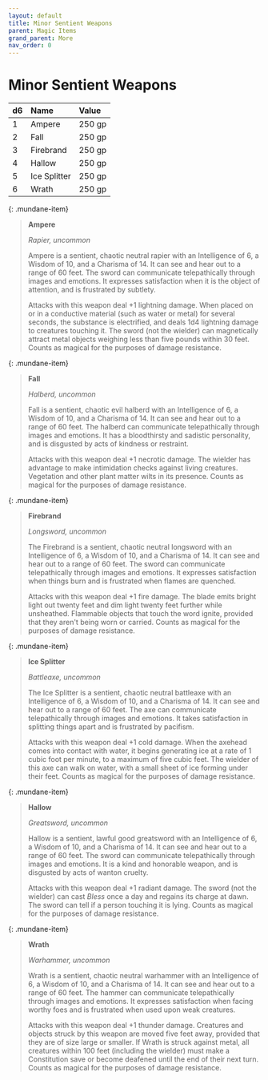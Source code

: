 ```yaml
---
layout: default
title: Minor Sentient Weapons
parent: Magic Items
grand_parent: More
nav_order: 0
---
```


# Minor Sentient Weapons

| d6   | Name         | Value  |
| :--- | :----------- | :----- |
| 1    | Ampere       | 250 gp |
| 2    | Fall         | 250 gp |
| 3    | Firebrand    | 250 gp |
| 4    | Hallow       | 250 gp |
| 5    | Ice Splitter | 250 gp |
| 6    | Wrath        | 250 gp |

{: .mundane-item}
> **Ampere**
>
> *Rapier, uncommon*
>
> Ampere is a sentient, chaotic neutral rapier with an Intelligence of 6, a Wisdom of 10, and a Charisma of 14. It can see and hear out to a range of 60 feet. The sword can communicate telepathically through images and emotions. It expresses satisfaction when it is the object of attention, and is frustrated by subtlety.
> 
> Attacks with this weapon deal +1 lightning damage. When placed on or in a conductive material (such as water or metal) for several seconds, the substance is electrified, and deals 1d4 lightning damage to creatures touching it. The sword (not the wielder) can magnetically attract metal objects weighing less than five pounds within 30 feet. Counts as magical for the purposes of damage resistance.

{: .mundane-item}
> **Fall**
>
> *Halberd, uncommon*
>
> Fall is a sentient, chaotic evil halberd with an Intelligence of 6, a Wisdom of 10, and a Charisma of 14. It can see and hear out to a range of 60 feet. The halberd can communicate telepathically through images and emotions. It has a bloodthirsty and sadistic personality, and is disgusted by acts of kindness or restraint.
> 
> Attacks with this weapon deal +1 necrotic damage. The wielder has advantage to make intimidation checks against living creatures. Vegetation and other plant matter wilts in its presence. Counts as magical for the purposes of damage resistance.

{: .mundane-item}
> **Firebrand**
>
> *Longsword, uncommon*
>
> The Firebrand is a sentient, chaotic neutral longsword with an Intelligence of 6, a Wisdom of 10, and a Charisma of 14. It can see and hear out to a range of 60 feet. The sword can communicate telepathically through images and emotions. It expresses satisfaction when things burn and is frustrated when flames are quenched.
> 
> Attacks with this weapon deal +1 fire damage. The blade emits bright light out twenty feet and dim light twenty feet further while unsheathed. Flammable objects that touch the word ignite, provided that they aren't being worn or carried. Counts as magical for the purposes of damage resistance.

{: .mundane-item}
> **Ice Splitter**
>
> *Battleaxe, uncommon*
>
> The Ice Splitter is a sentient, chaotic neutral battleaxe with an Intelligence of 6, a Wisdom of 10, and a Charisma of 14. It can see and hear out to a range of 60 feet. The axe can communicate telepathically through images and emotions. It takes satisfaction in splitting things apart and is frustrated by pacifism.
> 
> Attacks with this weapon deal +1 cold damage. When the axehead comes into contact with water, it begins generating ice at a rate of 1 cubic foot per minute, to a maximum of five cubic feet. The wielder of this axe can walk on water, with a small sheet of ice forming under their feet.  Counts as magical for the purposes of damage resistance.

{: .mundane-item}
> **Hallow**
>
> *Greatsword, uncommon*
>
> Hallow is a sentient, lawful good greatsword with an Intelligence of 6, a Wisdom of 10, and a Charisma of 14. It can see and hear out to a range of 60 feet. The sword can communicate telepathically through images and emotions. It is a kind and honorable weapon, and is disgusted by acts of wanton cruelty.
> 
> Attacks with this weapon deal +1 radiant damage. The sword (not the wielder) can cast _Bless_ once a day and regains its charge at dawn. The sword can tell if a person touching it is lying. Counts as magical for the purposes of damage resistance.

{: .mundane-item}
> **Wrath**
>
> *Warhammer, uncommon*
>
> Wrath is a sentient, chaotic neutral warhammer with an Intelligence of 6, a Wisdom of 10, and a Charisma of 14. It can see and hear out to a range of 60 feet. The hammer can communicate telepathically through images and emotions. It expresses satisfaction when facing worthy foes and is frustrated when used upon weak creatures.
> 
> Attacks with this weapon deal +1 thunder damage. Creatures and objects struck by this weapon are moved five feet away, provided that they are of size large or smaller. If Wrath is struck against metal, all creatures within 100 feet (including the wielder) must make a Constitution save or become deafened until the end of their next turn. Counts as magical for the purposes of damage resistance.
